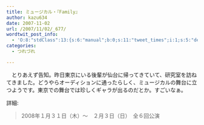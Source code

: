 ```yaml
---
title: ミュージカル・『Family』
author: kazu634
date: 2007-11-02
url: /2007/11/02/_677/
wordtwit_post_info:
  - 'O:8:"stdClass":13:{s:6:"manual";b:0;s:11:"tweet_times";i:1;s:5:"delay";i:0;s:7:"enabled";i:1;s:10:"separation";s:2:"60";s:7:"version";s:3:"3.7";s:14:"tweet_template";b:0;s:6:"status";i:2;s:6:"result";a:0:{}s:13:"tweet_counter";i:2;s:13:"tweet_log_ids";a:1:{i:0;i:3285;}s:9:"hash_tags";a:0:{}s:8:"accounts";a:1:{i:0;s:7:"kazu634";}}'
categories:
  - つれづれ

---
```

<div class="section">
<p>
<a href="http://www.family2008.com/" onclick="__gaTracker('send', 'event', 'outbound-article', 'http://www.family2008.com/', '');" target="_blank"><img align="left" alt="" src="http://img.simpleapi.net/small/http://www.family2008.com/" border="0" /></a>
</p>
  
<p>
    　とりあえず告知。昨日東京にいる後輩が仙台に帰ってきていて、研究室を訪ねてきました。どうやらオーディションに通ったらしく、ミュージカルの舞台に立つようです。東京での舞台では珍しくギャラが出るのだとか。すごいなぁ。
</p>
  
<p>
    詳細:
</p>
  
<blockquote>
<p>
      2008年１月３１日（木）～　２月３日（日）　全６回公演
</p>
</blockquote>
</div>